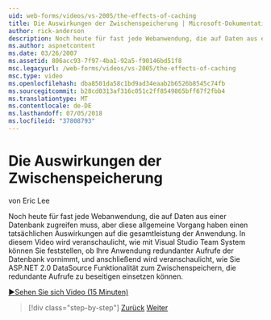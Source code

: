 ```yaml
---
uid: web-forms/videos/vs-2005/the-effects-of-caching
title: Die Auswirkungen der Zwischenspeicherung | Microsoft-Dokumentation
author: rick-anderson
description: Noch heute für fast jede Webanwendung, die auf Daten aus einer Datenbank zugreifen muss, aber diese allgemeine Vorgang kann wesentlich auf die gesamtleistung der ein...
ms.author: aspnetcontent
ms.date: 03/26/2007
ms.assetid: 806acc93-7f97-4ba1-92a5-f90146bd51f8
msc.legacyurl: /web-forms/videos/vs-2005/the-effects-of-caching
msc.type: video
ms.openlocfilehash: dba8501da58c1bd9ad34eaab2b6526b8545c74fb
ms.sourcegitcommit: b28cd0313af316c051c2ff8549865bff67f2fbb4
ms.translationtype: MT
ms.contentlocale: de-DE
ms.lasthandoff: 07/05/2018
ms.locfileid: "37808793"
---
```

<a name="the-effects-of-caching"></a>Die Auswirkungen der Zwischenspeicherung
====================
von Eric Lee

Noch heute für fast jede Webanwendung, die auf Daten aus einer Datenbank zugreifen muss, aber diese allgemeine Vorgang haben einen tatsächlichen Auswirkungen auf die gesamtleistung der Anwendung. In diesem Video wird veranschaulicht, wie mit Visual Studio Team System können Sie feststellen, ob Ihre Anwendung redundanter Aufrufe der Datenbank vornimmt, und anschließend wird veranschaulicht, wie Sie ASP.NET 2.0 DataSource Funktionalität zum Zwischenspeichern, die redundante Aufrufe zu beseitigen einsetzen können.

[&#9654;Sehen Sie sich Video (15 Minuten)](https://channel9.msdn.com/Blogs/ASP-NET-Site-Videos/the-effects-of-caching)

> [!div class="step-by-step"]
> [Zurück](custom-extraction-rules-and-coded-web-tests.md)
> [Weiter](using-the-load-test-agent.md)
